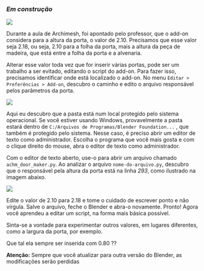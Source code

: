 ### _Em construção_

![](http://www.stack.com/assets/img/loading-gears.gif)

Durante a aula de Archimesh, foi apontado pelo professor, que o add-on considera para a altura da porta, o valor de 2.10. Precisamos que esse valor seja 2.18, ou seja, 2.10 para a folha da porta, mais a altura da peça de madeira, que está entre a folha da porta e a alvenaria.

Alterar esse valor toda vez que for inserir várias portas, pode ser um trabalho a ser evitado, editando o script do add-on.
Para fazer isso, precisamos identificar onde está localizado o add-on. No menu `Editar > Preferências > Add-on`, descubro o caminho e edito o arquivo responsável pelos parâmetros da porta.

![](https://via.placeholder.com/1294x710?text=Onde+está+o+plugin)

Aqui eu descubro que a pasta está num local protegido pelo sistema operacional.
Se você estiver usando Windows, provavelmente a pasta estará dentro de `C:/Arquivos de Programas/Blender Foundation...` , que também é protegido pelo sistema. Nesse caso, é preciso abrir um editor de texto como administrador.
Escolha o programa que você mais gosta e com o clique direito do mouse, abra o editor de texto como administrador.

Com o editor de texto aberto, use-o para abrir um arquivo chamado `achm_door_maker.py`.
Ao analizar o arquivo `nome-do-arquivo.py`, descubro que o responsável pela altura da porta está na linha _293_, como ilustrado na imagem abaixo.

![](https://via.placeholder.com/1366x768?text=Linha+293+do+arquivo)

Edite o valor de 2.10 para 2.18 e tome o cuidado de escrever ponto e não vírgula. Salve o arquivo, feche o Blender e abra-o novamente.
Pronto! Agora você aprendeu a editar um script, na forma mais básica possível.

Sinta-se a vontade para experimentar outros valores, em lugares diferentes, como a largura da porta, por exemplo.

Que tal ela sempre ser inserida com 0.80 ??

**Atenção:** Sempre que você atualizar para outra versão do Blender, as modificações serão perdidas
